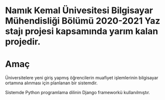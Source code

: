 # Namık Kemal Ünivesitesi Bilgisayar Mühendisliği Bölümü 2020-2021 Yaz stajı projesi kapsamında yarım kalan projedir.

# Amaç

Üniversitelere yeni giriş yapmış öğrencilerin muafiyet işlemlerinin bilgisayar ortamına alınması için planlanan bir sistemdir.

Sistemde Python programlama dilinin Django frameworkü kullanılmıştır.



